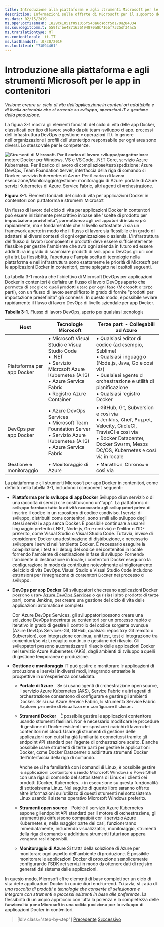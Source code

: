```yaml
---
title: Introduzione alla piattaforma e agli strumenti Microsoft per le app in contenitori
description: Informazioni sulle offerte di Microsoft per il supporto del ciclo di vita delle applicazioni Docker.
ms.date: 02/15/2019
ms.openlocfilehash: 1829ce1051f091065f543a6cadcf5d179a284834
ms.sourcegitcommit: 559fcfbe4871636494870a8b716bf7325df34ac5
ms.translationtype: MT
ms.contentlocale: it-IT
ms.lasthandoff: 10/30/2019
ms.locfileid: "73094461"
---
```

# <a name="introduction-to-the-microsoft-platform-andtools-for-containerized-apps"></a>Introduzione alla piattaforma e agli strumenti Microsoft per le app in contenitori

*Visione: creare un ciclo di vita dell'applicazione in contenitori adattabile e di livello aziendale che si estende su sviluppo, operazioni IT e gestione della produzione.*

La figura 3-1 mostra gli elementi fondanti del ciclo di vita delle app Docker, classificati per tipo di lavoro svolto da più team (sviluppo di app, processi dell'infrastruttura DevOps e gestione e operazioni IT). In genere nell'organizzazione i profili dell'utente tipo responsabile per ogni area sono diversi. Lo stesso vale per le competenze.

![Strumenti di Microsoft. Per il carico di lavoro sviluppo/progettazione: motore Docker per Windows, VS e VS Code, .NET Core, servizio Azure Kubernetes. Per il carico di lavoro di compilazione/test/spedizione: Azure DevOps, Team Foundation Server, interfaccia della riga di comando di Docker, servizio Kubernetes di Azure. Per il carico di lavoro esecuzione/Monitoraggio/gestione: monitoraggio di Azure, portale di Azure servizi Kubernetes di Azure, Service Fabric, altri agenti di orchestrazione.](./media/image1.png)

**Figura 3-1.** Elementi fondanti del ciclo di vita per applicazioni Docker in contenitori con piattaforma e strumenti Microsoft

Un flusso di lavoro del ciclo di vita per applicazioni Docker in contenitori può essere inizialmente prescrittivo in base alle "scelte di prodotto per impostazione predefinita", permettendo agli sviluppatori di iniziare più rapidamente, ma è fondamentale che al livello sottostante vi sia un framework aperto in modo che il flusso di lavoro sia flessibile e in grado di adattarsi ai diversi contesti di ogni organizzazione o azienda. L'infrastruttura del flusso di lavoro (componenti e prodotti) deve essere sufficientemente flessibile per gestire l'ambiente che avrà ogni azienda in futuro ed essere addirittura in grado di scambiare prodotti di sviluppo o DevOps gli uni con gli altri. La flessibilità, l'apertura e l'ampia scelta di tecnologie nella piattaforma e nell'infrastruttura sono esattamente le priorità di Microsoft per le applicazioni Docker in contenitori, come spiegato nei capitoli seguenti.

La tabella 3-1 mostra che l'obiettivo di Microsoft DevOps per applicazioni Docker in contenitori è definire un flusso di lavoro DevOps aperto che permetta di scegliere quali prodotti usare per ogni fase (Microsoft o terze parti), con un flusso di lavoro semplificato in grado di fornire "prodotti per impostazione predefinita" già connessi. In questo modo, è possibile avviare rapidamente il flusso di lavoro DevOps di livello aziendale per app Docker.

**Tabella 3-1.** Flusso di lavoro DevOps, aperto per qualsiasi tecnologia

| Host | Tecnologie Microsoft | Terze parti - Collegabili ad Azure |
| ---------------------------| ----------------------------------------------------| --------------------------------------------------------------------------------|
| Piattaforma per app Docker   | • Microsoft Visual Studio e Visual Studio Code<br /> • .NET<br /> • Servizio Microsoft Azure Kubernetes (AKS)<br /> • Azure Service Fabric<br /> • Registro Azure Container<br /> | • Qualsiasi editor di codice (ad esempio, Sublime)<br /> • Qualsiasi linguaggio (Node.js, Java, Go e così via)<br /> • Qualsiasi agente di orchestrazione e utilità di pianificazione<br /> • Qualsiasi registro Docker<br /> |
| DevOps per app Docker     | • Azure DevOps Services<br /> • Microsoft Team Foundation Server<br /> • Servizio Azure Kubernetes (AKS)<br /> • Azure Service Fabric<br /> | • GitHub, Git, Subversion e così via<br /> • Jenkins, Chef, Puppet, Velocity, CircleCI, TravisCI e così via<br /> • Docker Datacenter, Docker Swarm, Mesos DC/OS, Kubernetes e così via in locale<br /> |
| Gestione e monitoraggio  | • Monitoraggio di Azure | • Marathon, Chronos e così via<br />|

La piattaforma e gli strumenti Microsoft per app Docker in contenitori, come definito nella tabella 3-1, includono i componenti seguenti:

- **Piattaforma per lo sviluppo di app Docker** Sviluppo di un servizio o di una raccolta di servizi che costituiscono un'"app". La piattaforma di sviluppo fornisce tutte le attività necessarie agli sviluppatori prima di inserire il codice in un repository di codice condiviso. I servizi di sviluppo, distribuiti come contenitori, sono simili allo sviluppo degli stessi servizi o app senza Docker. È possibile continuare a usare il linguaggio preferito (.NET, Node.js, Go e così via) e l'editor o l'IDE preferito, come Visual Studio o Visual Studio Code. Tuttavia, invece di considerare Docker una destinazione di distribuzione, è necessario sviluppare i servizi nell'ambiente Docker. È necessario eseguire la compilazione, i test e il debug del codice nei contenitori in locale, fornendo l'ambiente di destinazione in fase di sviluppo. Fornendo l'ambiente di destinazione in locale, i contenitori Docker eseguono la configurazione in modo da contribuire notevolmente al miglioramento del ciclo di vita DevOps. Visual Studio e Visual Studio Code includono estensioni per l'integrazione di contenitori Docker nel processo di sviluppo.

- **DevOps per app Docker** Gli sviluppatori che creano applicazioni Docker possono usare [Azure DevOps Services](https://azure.microsoft.com/services/devops/) o qualsiasi altro prodotto di terze parti, come Jenkins, per creare una gestione del ciclo di vita delle applicazioni automatica e completa.

  Con Azure DevOps Services, gli sviluppatori possono creare una soluzione DevOps incentrata su contenitori per un processo rapido e iterativo in grado di gestire il controllo del codice sorgente ovunque (Azure DevOps Services-Git, GitHub, qualsiasi repository Git remoto o Subversion), con integrazione continua, unit test, test di integrazione tra contenitori/servizi, recapito continuo e gestione del rilascio. Gli sviluppatori possono automatizzare il rilascio delle applicazioni Docker nel servizio Azure Kubernetes (AKS), dagli ambienti di sviluppo a quelli di gestione temporanea e produzione.

- **Gestione e monitoraggio** IT può gestire e monitorare le applicazioni di produzione e i servizi in diversi modi, integrando entrambe le prospettive in un'esperienza consolidata.

  - **Portale di Azure** Se si usano agenti di orchestrazione open source, il servizio Azure Kubernetes (AKS), Service Fabric e altri agenti di orchestrazione consentono di configurare e gestire gli ambienti Docker. Se si usa Azure Service Fabric, lo strumento Service Fabric Explorer permette di visualizzare e configurare il cluster.

  - **Strumenti Docker** È possibile gestire le applicazioni contenitore usando strumenti familiari. Non è necessario modificare le procedure di gestione di Docker esistenti per spostare i carichi di lavoro dei contenitori nel cloud. Usare gli strumenti di gestione delle applicazioni con cui si ha già familiarità e connettersi tramite gli endpoint API standard per l'agente di orchestrazione scelto. È anche possibile usare strumenti di terze parti per gestire le applicazioni Docker, come Docker Datacenter o addirittura strumenti Docker dell'interfaccia della riga di comando.

    Anche se si ha familiarità con i comandi di Linux, è possibile gestire le applicazioni contenitore usando Microsoft Windows e PowerShell con una riga di comando del sottosistema di Linux e i clienti dei prodotti (Docker, Kubernetes...) in esecuzione su questa funzionalità di sottosistema Linux. Nel seguito di questo libro saranno offerte altre informazioni sull'utilizzo di questi strumenti nel sottosistema Linux usando il sistema operativo Microsoft Windows preferito.

  - **Strumenti open source** Poiché il servizio Azure Kubernetes espone gli endpoint API standard per il motore di orchestrazione, gli strumenti più diffusi sono compatibili con il servizio Azure Kubernetes e, nella maggior parte dei casi, funzioneranno immediatamente, includendo visualizzatori, monitoraggio, strumenti della riga di comando e addirittura strumenti futuri non appena vengono resi disponibili.

  - **Monitoraggio di Azure** Si tratta della soluzione di Azure per monitorare ogni aspetto dell'ambiente di produzione. È possibile monitorare le applicazioni Docker di produzione semplicemente configurando l'SDK nei servizi in modo da ottenere dati di registro generati dal sistema dalle applicazioni.

In questo modo, Microsoft offre elementi di base completi per un ciclo di vita delle applicazioni Docker in contenitori end-to-end. Tuttavia, si tratta di *una raccolta di prodotti e tecnologie che consente di selezionare e integrare con strumenti e processi esistenti in base alle preferenze*. La flessibilità di un ampio approccio con tutta la potenza e la completezza delle funzionalità pone Microsoft in una solida posizione per lo sviluppo di applicazioni Docker in contenitori.

>[!div class="step-by-step"]
>[Precedente](../Docker-application-lifecycle/containers-foundation-for-devops-collaboration.md)
>[Successivo](../design-develop-containerized-apps/index.md)
